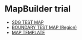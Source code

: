 # MapBuilder trial
- [SDG TEST MAP](https://norric1admin.github.io/maptemplates/indicators/4.2.1/map.html)
- [BOUNDARY TEST MAP (Region)](https://norric1admin.github.io/maptemplates/indicators/boundary_test/map.html)
- [MAP TEMPLATE](https://norric1admin.github.io/maptemplates/indicators/template/map.html)